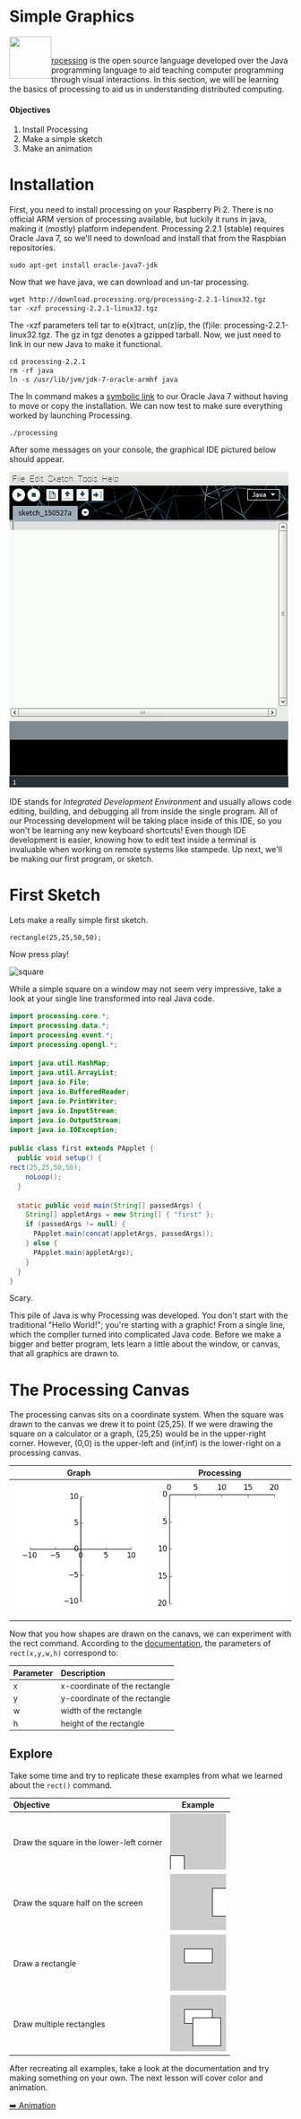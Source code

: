 # Simple Graphics

[<img src="http://upload.wikimedia.org/wikipedia/commons/thumb/5/59/Processing_Logo_Clipped.svg/200px-Processing_Logo_Clipped.svg.png" align="left" width="75" height="75"></br></br>rocessing](https://processing.org/) is the open source language developed over the Java programming language to aid teaching computer programming through visual interactions. In this section, we will be learning the basics of processing to aid us in understanding distributed computing.

#### Objectives

1. Install Processing
2. Make a simple sketch
3. Make an animation

# Installation

First, you need to install processing on your Raspberry Pi 2. There is no official ARM version of processing available, but luckily it runs in java, making it (mostly) platform independent. Processing 2.2.1 (stable) requires Oracle Java 7, so we'll need to download and install that from the Raspbian repositories.

```shell
sudo apt-get install oracle-java7-jdk
```
Now that we have java, we can download and un-tar processing.

```shell
wget http://download.processing.org/processing-2.2.1-linux32.tgz
tar -xzf processing-2.2.1-linux32.tgz
```

The -xzf parameters tell tar to e(x)tract, un(z)ip, the (f)ile: processing-2.2.1-linux32.tgz. The gz in tgz denotes a gzipped tarball. Now, we just need to link in our new Java to make it functional.

```shell
cd processing-2.2.1
rm -rf java
ln -s /usr/lib/jvm/jdk-7-oracle-armhf java
```

The ln command makes a [symbolic link](http://en.wikipedia.org/wiki/Symbolic_link) to our Oracle Java 7 without having to move or copy the installation. We can now test to make sure everything worked by launching Processing.

```shell
./processing
```
After some messages on your console, the graphical IDE pictured below should appear.

![processing IDE](images/processing.png)

IDE stands for *Integrated Development Environment* and usually allows code editing, building, and debugging all from inside the single program. All of our Processing development will be taking place inside of this IDE, so you won't be learning any new keyboard shortcuts! Even though IDE development is easier, knowing how to edit text inside a terminal is invaluable when working on remote systems like stampede. Up next, we'll be making our first program, or sketch.

# First Sketch

Lets make a really simple first sketch.

```processing
rectangle(25,25,50,50);
````

Now press play!

![square](images/first_program.png)

While a simple square on a window may not seem very impressive, take a look at your single line transformed into real Java code.

```java
import processing.core.*; 
import processing.data.*; 
import processing.event.*; 
import processing.opengl.*; 

import java.util.HashMap; 
import java.util.ArrayList; 
import java.io.File; 
import java.io.BufferedReader; 
import java.io.PrintWriter; 
import java.io.InputStream; 
import java.io.OutputStream; 
import java.io.IOException; 

public class first extends PApplet {
  public void setup() {
rect(25,25,50,50);
    noLoop();
  }

  static public void main(String[] passedArgs) {
    String[] appletArgs = new String[] { "first" };
    if (passedArgs != null) {
      PApplet.main(concat(appletArgs, passedArgs));
    } else {
      PApplet.main(appletArgs);
    }
  }
}
```

Scary.

This pile of Java is why Processing was developed. You don't start with the traditional "Hello World!"; you're starting with a graphic! From a single line, which the compiler turned into complicated Java code. Before we make a bigger and better program, lets learn a little about the window, or canvas, that all graphics are drawn to.

# The Processing Canvas

The processing canvas sits on a coordinate system. When the square was drawn to the canvas we drew it to point (25,25). If we were drawing the square on a calculator or a graph, (25,25) would be in the upper-right corner. However, (0,0) is the upper-left and (inf,inf) is the lower-right on a processing canvas.

| Graph | Processing |
|-------|------------|
|![center axis](images/centered_axis.png)|![processing axis](images/processing_axis.png)

Now that you how shapes are drawn on the canavs, we can experiment with the rect command. According to the [documentation](https://processing.org/reference/rect_.html), the parameters of `rect(x,y,w,h)` correspond to:

| Parameter | Description |
|---|:---|
| x | x-coordinate of the rectangle |
| y | y-coordinate of the rectangle |
| w | width of the rectangle |
| h | height of the rectangle |

## Explore

Take some time and try to replicate these examples from what we learned about the `rect()` command.

| Objective | Example |
|:--|---|
| Draw the square in the lower-left corner | ![lower left](images/lower_left.png) |
| Draw the square half on the screen | ![half left](images/half_left.png) |
| Draw a rectangle | ![rectangle](images/rectangle.png) |
| Draw multiple rectangles | ![more rectangles](images/two_rect.png) |

After recreating all examples, take a look at the documentation and try making something on your own. The next lesson will cover color and animation.

[:arrow_right: Animation](05-animation.md)

